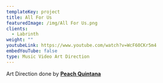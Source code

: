 ```yaml
---
templateKey: project
title: All For Us
featuredImage: /img/All For Us.png
clients:
  - Labrinth
weight: ""
youtubeLink: https://www.youtube.com/watch?v=WcF60CKr5m4
embedYouTube: false
type: Music Video Art Direction
---
```

Art Direction done by **[Peach Quintana](https://sweatshirtmedia.com/team#peach)**
